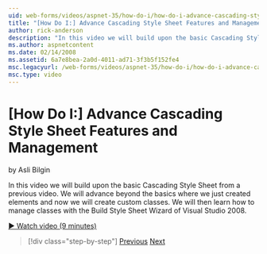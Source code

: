 ```yaml
---
uid: web-forms/videos/aspnet-35/how-do-i/how-do-i-advance-cascading-style-sheet-features-and-management
title: "[How Do I:] Advance Cascading Style Sheet Features and Management | Microsoft Docs"
author: rick-anderson
description: "In this video we will build upon the basic Cascading Style Sheet from a previous video. We will advance beyond the basics where we just created elements and..."
ms.author: aspnetcontent
ms.date: 02/14/2008
ms.assetid: 6a7e8bea-2a0d-4011-ad71-3f3b5f152fe4
msc.legacyurl: /web-forms/videos/aspnet-35/how-do-i/how-do-i-advance-cascading-style-sheet-features-and-management
msc.type: video
---
```

[How Do I:] Advance Cascading Style Sheet Features and Management
====================
by Asli Bilgin

In this video we will build upon the basic Cascading Style Sheet from a previous video. We will advance beyond the basics where we just created elements and now we will create custom classes. We will then learn how to manage classes with the Build Style Sheet Wizard of Visual Studio 2008.

[&#9654; Watch video (9 minutes)](https://channel9.msdn.com/Blogs/ASP-NET-Site-Videos/how-do-i-advance-cascading-style-sheet-features-and-management)

> [!div class="step-by-step"]
> [Previous](how-do-i-adding-elements-to-a-css-file-and-create-new-css-on-the-fly.md)
> [Next](how-do-i-converting-a-net-20-windows-forms-application-to-net-35.md)
